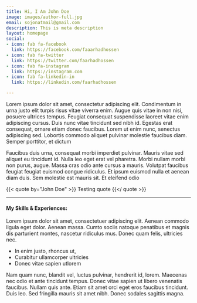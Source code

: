 ```yaml
---
title: Hi, I Am John Doe
image: images/author-full.jpg
email: sojonatmail@gmail.com
description: This is meta description
layout: homepage
social:
- icon: fab fa-facebook
  link: https://facebook.com/faaarhadhossen
- icon: fab fa-twitter
  link: https://twitter.com/faarhadhossen
- icon: fab fa-instagram
  link: https://instagram.com
- icon: fab fa-linkedin-in
  link: https://linkedin.com/faarhadhossen

---
```

Lorem ipsum dolor sit amet, consectetur adipiscing elit. Condimentum in urna justo elit turpis risus vitae viverra enim. Augue quis vitae in non nisi, posuere ultrices tempus. Feugiat consequat suspendisse laoreet vitae enim adipiscing cursus. Duis nunc vitae tincidunt sed nibh id. Egestas erat consequat, ornare etiam donec faucibus. Lorem ut enim nunc, senectus adipiscing sed. Lobortis commodo aliquet pulvinar molestie faucibus diam. Semper porttitor, et dictum

Faucibus duis urna, consequat morbi imperdiet pulvinar. Mauris vitae sed aliquet eu tincidunt id. Nulla leo eget erat vel pharetra. Morbi nullam morbi non purus, augue. Massa cras odio ante cursus a mauris. Volutpat faucibus feugiat feugiat euismod congue ridiculus. Et ipsum euismod nulla et aenean diam duis. Sem molestie est mauris sit. Et eleifend odio

{{< quote by="John Doe" >}} Testing quote {{</ quote >}}

<hr>

#### My Skills & Experiences:

Lorem ipsum dolor sit amet, consectetuer adipiscing elit. Aenean commodo ligula eget dolor. Aenean massa. Cumto sociis natoque penatibus et magnis dis parturient montes, nascetur ridiculus mus. Donec quam felis, ultricies nec.

* In enim justo, rhoncus ut,
* Curabitur ullamcorper ultricies
* Donec vitae sapien utlorem

Nam quam nunc, blandit vel, luctus pulvinar, hendrerit id, lorem. Maecenas nec odio et ante tincidunt tempus. Donec vitae sapien ut libero venenatis faucibus. Nullam quis ante. Etiam sit amet orci eget eros faucibus tincidunt. Duis leo. Sed fringilla mauris sit amet nibh. Donec sodales sagittis magna.